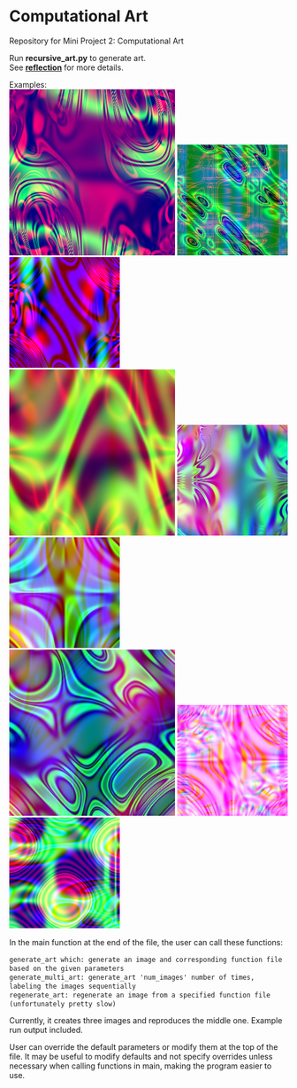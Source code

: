 # Computational Art
 Repository for Mini Project 2: Computational Art

Run **recursive_art.py** to generate art.  
See **[reflection](reflection.md)** for more details.  

Examples:  
<img src="gallery/myart0.png" width="300"> <img src="gallery/myart1.png" width="200"> <img src="gallery/myart5.png" width="200">  
<img src="gallery/myart10.png" width="300"> <img src="gallery/myart13.png" width="200"> <img src="gallery/myart16.png" width="200">  
<img src="gallery/myart19.png" width="300"> <img src="gallery/myart21.png" width="200"> <img src="gallery/myart24.png" width="200">  

In the main function at the end of the file, the user can call these functions:

    generate_art which: generate an image and corresponding function file based on the given parameters
    generate_multi_art: generate_art 'num_images' number of times, labeling the images sequentially
    regenerate_art: regenerate an image from a specified function file (unfortunately pretty slow)  

Currently, it creates three images and reproduces the middle one. Example run output included.  

User can override the default parameters or modify them at the top of the file. It may be useful to modify defaults and not specify overrides unless necessary when calling functions in main, making the program easier to use.  
